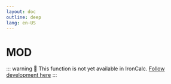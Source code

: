 ```yaml
---
layout: doc
outline: deep
lang: en-US
---
```


# MOD

::: warning
🚧 This function is not yet available in IronCalc.
[Follow development here](https://github.com/ironcalc/IronCalc/labels/Functions)
:::